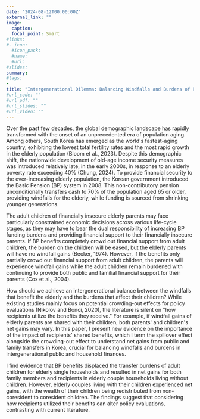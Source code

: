 ```yaml
---
date: "2024-08-12T00:00:00Z"
external_link: ""
image:
  caption: 
  focal_point: Smart  
#links:
#- icon:  
  #icon_pack:  
  #name:  
  #url:  
#slides:  
summary:   
#tags:
- 
title: "Intergenerational Dilemma: Balancing Windfalls and Burdens of Public Transfers in Korea"
#url_code: ""
#url_pdf: ""
#url_slides: ""
#url_video: ""
--- 
```




Over the past few decades, the global demographic landscape has rapidly transformed with the onset of an unprecedented era of population aging. Among others, South Korea has emerged as the world's fastest-aging country, exhibiting the lowest total fertility rates and the most rapid growth
in the elderly population (Bloom et al., 2023). Despite this demographic shift, the nationwide development of old-age income security measures was introduced relatively late, in the early 2000s, in response to an elderly poverty rate exceeding 40% (Chung, 2024). To provide financial security to the ever-increasing elderly population, the Korean government introduced the Basic Pension (BP) system in 2008. This non-contributory pension unconditionally transfers cash to 70% of the population aged 65 or older, providing windfalls for the elderly, while funding is sourced from shrinking younger generations.

The adult children of financially insecure elderly parents may face particularly constrained economic decisions across various life-cycle stages, as they may have to bear the dual responsibility of increasing BP funding burdens and providing financial support to their financially insecure parents. If BP benefits completely crowd out financial support from adult children, the burden on the children will be eased, but the elderly parents will have no windfall gains (Becker, 1974).
However, if the benefits only partially crowd out financial support from adult children, the parents will experience windfall gains while the adult children remain burdened with continuing to provide both public and familial financial support for their parents (Cox et al., 2004). 

How should we achieve an intergenerational balance between the windfalls that benefit the elderly and the burdens that affect their children? While existing studies mainly focus on potential crowding-out effects for policy evaluations (Nikolov and Bonci, 2020), the literature is silent on "how recipients utilize the benefits they receive." For example, if windfall gains of elderly parents are shared with their children, both parents' and children's net gains may vary. In this paper, I present new evidence on the importance of the impact of recipients' shared benefits, which I term the spillover effect alongside the crowding-out effect to understand net gains from public and family transfers in Korea, crucial for balancing windfalls and burdens in intergenerational public and household finances. 

I find evidence that BP benefits displaced the transfer burdens of adult children
for elderly single households and resulted in net gains for both family members and recipients in elderly couple households living without children. However, elderly couples living with their children experienced net gains, with the wealth of their children being redistributed from non-coresident to coresident children. The findings suggest that considering how recipients utilized their benefits can alter policy evaluations, contrasting with current literature.
